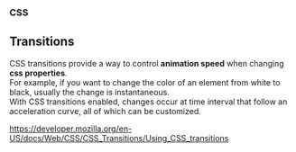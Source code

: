 ### CSS 

## Transitions
CSS transitions provide a way to control **animation speed** when changing **css properties**. \
For example, if you want to change the color of an element from white to black, usually the change is instantaneous.\
With CSS transitions enabled, changes occur at time interval that follow an acceleration curve, all of which can be customized.



https://developer.mozilla.org/en-US/docs/Web/CSS/CSS_Transitions/Using_CSS_transitions

